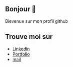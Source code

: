 ## Bonjour 👋
Bievenue sur mon profil github
 

## Trouve moi sur
- [Linkedin](https://www.linkedin.com/in/odilon-d-alex-nomenjanahary-0a8a57223/)
- [Portfolio](https://odilondalex.vercel.app)
- [mail](mailto:odilondalex2600@gmail.com)
